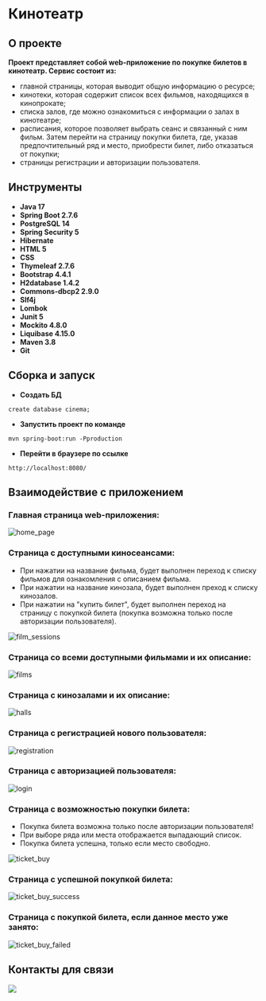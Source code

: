 # Кинотеатр

## О проекте

**Проект представляет собой web-приложение по покупке билетов в кинотеатр. Сервис состоит из:**

* главной страницы, которая выводит общую информацию о ресурсе;
* кинотеки, которая содержит список всех фильмов, находящихся в кинопрокате;
* списка залов, где можно ознакомиться с информации о залах в кинотеатре;
* расписания, которое позволяет выбрать сеанс и связанный с ним фильм. Затем перейти на страницу покупки билета, где,
  указав предпочтительный ряд и место, приобрести билет, либо отказаться от покупки;
* страницы регистрации и авторизации пользователя.

## Инструменты

- **Java 17**
- **Spring Boot 2.7.6**
- **PostgreSQL 14**
- **Spring Security 5**
- **Hibernate**
- **HTML 5**
- **CSS**
- **Thymeleaf 2.7.6**
- **Bootstrap 4.4.1**
- **H2database 1.4.2**
- **Commons-dbcp2 2.9.0**
- **Slf4j**
- **Lombok**
- **Junit 5**
- **Mockito 4.8.0**
- **Liquibase 4.15.0**
- **Maven 3.8**
- **Git**

## Сборка и запуск<br>

- **Создать БД**

``` shell 
create database cinema;
```

- **Запустить проект по команде**

``` shell 
mvn spring-boot:run -Pproduction
```

- **Перейти в браузере по ссылке**

``` shell 
http://localhost:8080/
```

## Взаимодействие с приложением<br>

### Главная страница web-приложения:

![home_page](src/main/resources/static/application_pictures/home_page.png)

### Страница с доступными киносеансами:

- При нажатии на название фильма, будет выполнен переход к списку фильмов для ознакомления с описанием фильма.
- При нажатии на название кинозала, будет выполнен преход к списку кинозалов.
- При нажатии на "купить билет", будет выполнен переход на страницу с покупкой билета (покупка возможна только после
  авторизации пользователя).

![film_sessions](cinema-main-service/src/main/resources/static/application_pictures/film_sessions.png)

### Страница со всеми доступными фильмами и их описание:

![films](cinema-main-service/src/main/resources/static/application_pictures/films.png)

### Страница с кинозалами и их описание:

![halls](cinema-main-service/src/main/resources/static/application_pictures/halls.png)

### Страница с регистрацией нового пользователя:

![registration](cinema-main-service/src/main/resources/static/application_pictures/registration.png)

### Страница с авторизацией пользователя:

![login](cinema-main-service/src/main/resources/static/application_pictures/login.png)

### Страница с возможностью покупки билета:

- Покупка билета возможна только после авторизации пользователя!
- При выборе ряда или места отображается выпадающий список.
- Покупка билета успешна, только если место свободно. <br/>

![ticket_buy](cinema-main-service/src/main/resources/static/application_pictures/ticket_buy.png)

### Страница с успешной покупкой билета:

![ticket_buy_success](cinema-main-service/src/main/resources/static/application_pictures/ticket_buy_success.png)

### Страница с покупкой билета, если данное место уже занято:

![ticket_buy_failed](cinema-main-service/src/main/resources/static/application_pictures/ticket_buy_failed.png)

## Контакты для связи<br>

<a href="https://t.me/OvercomingJunk" target="blank"><img src="https://img.icons8.com/clouds/50/000000/telegram-app.png"/></a>


